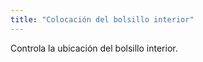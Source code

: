 ```yaml
---
title: "Colocación del bolsillo interior"
---
```


Controla la ubicación del bolsillo interior.




